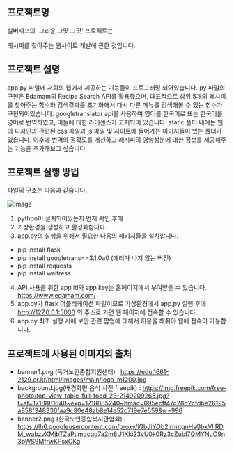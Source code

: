 프로젝트명
----------
실버셰프의 '그리운 그맛 그맛' 프로젝트는

레시피를 찾아주는 웹사이트 개발에 관한 것입니다.

프로젝트 설명
-------------
app.py 파일에 저희의 웹에서 제공하는 기능들이 프로그래밍 되어있습니다.
py 파일의 구현은 Edamam의 Recipe Search API를 활용했으며,
대표적으로 상위 5개의 레시피를 찾아주는 함수와 검색결과를 초기화해서 다시 다른 메뉴를 검색해볼 수 있는 함수가 구현되어있습니다.
googletranslator api를 사용하여 영어를 한국어로 또는 한국어를 영어로 번역하였고,
이들에 대한 라이센스가 고지되어 있습니다.
static 폴더 내에는 웹의 디자인과 관련된 css 파일과 js 파일 및 사이트에 들어가는 이미지들이 있는 폴더가 있습니다.
이후에 번역의 정확도를 개선하고 레시피의 영양성분에 대한 정보를 제공해주는 기능을 추가해보고 싶습니다.

프로젝트 실행 방법
------------------
파일의 구조는 다음과 같습니다.

![image](https://github.com/king-of-coding/OSS_final_project/assets/144990670/f64a1c77-153b-445a-abad-6b6390101727)





1. python이 설치되어있는지 먼저 확인 후에
2. 가상환경을 생성하고 활성화합니다.
3. app.py의 실행을 위해서 필요한 다음의 패키지들을 설치합니다.
- pip install flask
- pip install googletrans==3.1.0a0 (에러가 나지 않는 버전)
- pip install requests
- pip install waitress
4. API 사용을 위한 app id와 app key는 홈페이지에서 부여받을 수 있습니다.
https://www.edamam.com/
5. app.py가 flask 어플리케이션 파일이므로 가상환경에서 app.py 실행 후에
http://127.0.0.1:5000 의 주소로 가면 웹 페이지에 접속할 수 있습니다.
6. app.py 최초 실행 시에 보안 관련 팝업에 대해서 허용을 해줘야 웹에 접속이 가능합니다.


프로젝트에 사용된 이미지의 출처
-------------------------
- banner1.png (독거노인종합지원센터) : https://edu.1661-2129.or.kr/html/images/main/logo_m1200.jpg
- background.jpg(배경화면 음식 사진 freepik) : https://img.freepik.com/free-photo/top-view-table-full-food_23-2149209265.jpg?t=st=1718881640~exp=1718885240~hmac=095ecff47c28b2cfdbe26195a958f348336faa9c80e48ab8e14e52c719e7e559&w=996
- banner2.png (한국노인종합복지관협회) : https://lh6.googleusercontent.com/proxy/iGbJiYOb2irnntgnHsGbxVIlRDM_wabzvXMjbTZaPtimdcqg7a2m8U1Xki23vU0k0Rz3cZubI7QMYNuO9n3pWS9MfrwKPsxCKg

